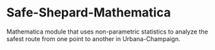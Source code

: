 # Safe-Shepard-Mathematica
Mathematica module that uses non-parametric statistics to analyze the safest route from one point to another in Urbana-Champaign.
